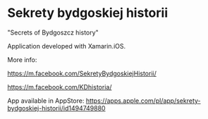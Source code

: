 # Sekrety bydgoskiej historii
"Secrets of Bydgoszcz history"

Application developed with Xamarin.iOS.

More info:

https://m.facebook.com/SekretyBydgoskiejHistorii/

https://m.facebook.com/KDhistoria/

App available in AppStore: https://apps.apple.com/pl/app/sekrety-bydgoskiej-historii/id1494749880
